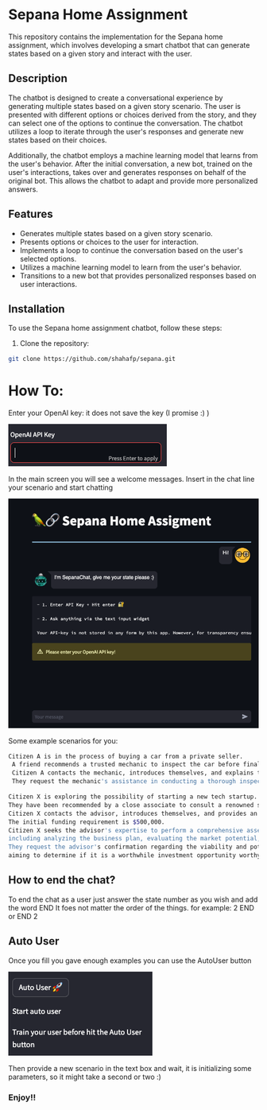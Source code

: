 # Sepana Home Assignment

This repository contains the implementation for the Sepana home assignment, which involves developing a smart chatbot that can generate states based on a given story and interact with the user.

## Description

The chatbot is designed to create a conversational experience by generating multiple states based on a given story scenario. The user is presented with different options or choices derived from the story, and they can select one of the options to continue the conversation. The chatbot utilizes a loop to iterate through the user's responses and generate new states based on their choices.

Additionally, the chatbot employs a machine learning model that learns from the user's behavior. After the initial conversation, a new bot, trained on the user's interactions, takes over and generates responses on behalf of the original bot. This allows the chatbot to adapt and provide more personalized answers.

## Features

- Generates multiple states based on a given story scenario.
- Presents options or choices to the user for interaction.
- Implements a loop to continue the conversation based on the user's selected options.
- Utilizes a machine learning model to learn from the user's behavior.
- Transitions to a new bot that provides personalized responses based on user interactions.

## Installation

To use the Sepana home assignment chatbot, follow these steps:

1. Clone the repository:

```bash
git clone https://github.com/shahafp/sepana.git
```

# How To:

Enter your OpenAI key: it does not save the key (I promise :) )

![Chatbot Demo](key.png)

In the main screen you will see a welcome messages.
Insert in the chat line your scenario and start chatting 

![Chatbot Demo](main.png)

Some example scenarios for you:
```bash
Citizen A is in the process of buying a car from a private seller.
 A friend recommends a trusted mechanic to inspect the car before finalizing the purchase. 
 Citizen A contacts the mechanic, introduces themselves, and explains that they are interested in buying a used car with an asking price of $10,000. 
 They request the mechanic's assistance in conducting a thorough inspection to ensure the car is in good condition and to provide a report on its mechanical status before negotiating the final price.
```

```bash
Citizen X is exploring the possibility of starting a new tech startup. 
They have been recommended by a close associate to consult a renowned startup advisor who specializes in evaluating startup opportunities. 
Citizen X contacts the advisor, introduces themselves, and provides an overview of the tech startup they plan to establish. 
The initial funding requirement is $500,000. 
Citizen X seeks the advisor's expertise to perform a comprehensive assessment of the startup, 
including analyzing the business plan, evaluating the market potential, and assessing the competitive landscape. 
They request the advisor's confirmation regarding the viability and potential for success of the startup, 
aiming to determine if it is a worthwhile investment opportunity worthy of further exploration and funding considerations.
```

## How to end the chat?
To end the chat as a user just answer the state number as you wish and add the word END
It foes not matter the order of the things. for example: 2 END or END 2

## Auto User
Once you fill you gave enough examples you can use the AutoUser button

![Chatbot Demo](auto_user.png)

Then provide a new scenario in the text box and wait, it is initializing some parameters,
so it might take a second or two :)

### Enjoy!!